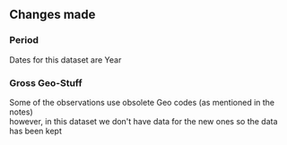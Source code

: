 ## Changes made

### Period

Dates for this dataset are Year


### Gross Geo-Stuff

Some of the observations use obsolete Geo codes (as mentioned in the notes)\
however, in this dataset we don't have data for the new ones so the data has been kept

